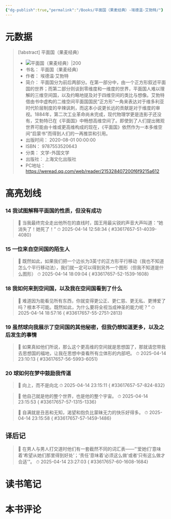 ```yaml
---
{"dg-publish":true,"permalink":"/Books/平面国（果麦经典）-埃德温·艾勃特/"}
---
```


# 元数据
> [!abstract] 平面国（果麦经典）
> - ![ 平面国（果麦经典）|200](https://cdn.weread.qq.com/weread/cover/76/YueWen_33617657/t6_YueWen_33617657.jpg)
> - 书名： 平面国（果麦经典）
> - 作者： 埃德温·艾勃特
> - 简介： 平面国分为前后两部分。在第一部分中，由一个正方形叙述平面国的世界；而第二部分则谈到零维度和一维度的世界，平面国人难以理解的三维空间国，以及约略地提及对于四维空间的类比与想像。艾勃特借由书中虚构的二维空间平面国国民“正方形”一角来表达对于维多利亚时代阶层制度的辛辣讽刺，而这本小说更长远的贡献是对于维度的审视。1884年，第二次工业革命尚未完成，现代物理学更是连影子还没有，艾勃特已在《平面国》中畅想高维空间了。即使到了人们提出微观世界可能由十维或更高维构成的现在，《平面国》依然作为一本多维空间“启蒙书”而得到人们的一再推崇和引用。
> - 出版时间： 2020-08-01 00:00:00
> - ISBN： 9787553520643
> - 分类： 文学-外国文学
> - 出版社： 上海文化出版社
> - PC地址：https://weread.qq.com/web/reader/215328407200f6f9215a612

# 高亮划线

### 14 我试图解释平面国的性质，但没有成功

> 📌 当我最终完全走出他所在的直线时，国王用最尖锐的声音大声叫道：“她消失了！她死了！” 
> ⏱ 2025-04-14 12:58:34
{ #33617657-51-4039-4080}


### 15 一位来自空间国的陌生人

> 📌 既然如此，如果我们把一个边长为3英寸的正方形平行移动（我也不知道怎么个平行移动法），我们就一定可以得到另外一个图形（但我不知道是什么图形） 
> ⏱ 2025-04-14 18:09:04
{ #33617657-52-1539-1608}


### 18 我如何来到空间国，以及我在空间国看到了什么

> 📌 难道因为能看见所有东西，你就变得更公正、更仁慈、更无私、更博爱了吗？根本不可能。既然如此，为什么要将全视当成神圣的能力呢？” 
> ⏱ 2025-04-14 18:57:16
{ #33617657-55-2751-2813}


### 19 虽然球向我展示了空间国的其他秘密，但我仍想知道更多，以及之后发生的事情

> 📌 如果真如他们所说，那么这个更高维的空间就是思想国了，那就请您带我去思想国的福地，让我在思想中查看所有立体形的内部吧。 
> ⏱ 2025-04-14 23:10:13
{ #33617657-56-5993-6051}


### 20 球如何在梦中鼓励我传道

> 📌 向上，而不是向北 
> ⏱ 2025-04-14 23:15:11
{ #33617657-57-824-832}


> 📌 他自己就是他的整个世界，也是他的整个宇宙。 
> ⏱ 2025-04-14 23:15:53
{ #33617657-57-1315-1336}


> 📌 自满就是丑恶和无知，渴望和抱负比蒙昧无力的快乐好得多。 
> ⏱ 2025-04-14 23:15:58
{ #33617657-57-1459-1486}


## 译后记

> 📌 在男人与男人打交道时他们有一套截然不同的词汇表——“‘爱她们’意味着‘希望从她们那里得到好处’；‘责任’意味着‘必须这么做’或者‘只有这么做才合适’”。 
> ⏱ 2025-04-14 23:27:03
{ #33617657-60-1608-1684}


# 读书笔记

# 本书评论

